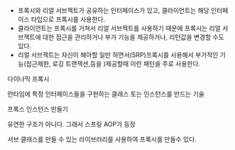 - 프록시와 리얼 서브젝트가 공유하는 인터페이스가 있고, 클라이언트는 해당 인터페이스 타입으로 프록시를 사용한다.
- 클라이언트는 프록시를 거쳐서 리얼 서브젝트를 사용하기 때문에 프록시는 리얼 서브젝트에 대한 접근을 관리하거나 부가 기능을 제공하거나, 리턴값을 변경할 수도 있다.
- 리얼 서브젝트는 자신이 해아할 일만 하면서(SRP)프록시를 사용해서 부가적인 기능(접근제한, 로깅 트랜잭션,등을 )제공할때 이런 패턴을 주로 사용한다.


다이나믹 프록시

런타임에 특정 인터페이스들을 구현하는 클래스 토는 인스턴스를 만드는 기술


프록스 인스턴스 만들기

유연한 구조가 아니다. 그래서 스프링 AOP가 등장


서브 클래스를 만들 수 있는 라이브러리를 사용하여 프록시를 만들수 있다.
